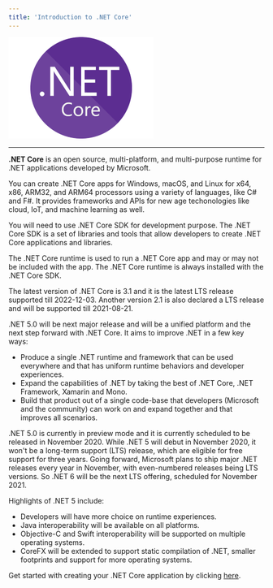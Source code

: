 ```yaml
---
title: 'Introduction to .NET Core'
---
```


![.NET Core Logo](../img/dotnetcore.png)

<p></p>

---

<p></p>

**.NET Core** is an open source, multi-platform, and multi-purpose runtime for .NET applications developed by Microsoft.

You can create .NET Core apps for Windows, macOS, and Linux for x64, x86, ARM32, and ARM64 processors using a variety of languages, like C# and F#. It provides frameworks and APIs for new age techonologies like cloud, IoT, and machine learning as well.

You will need to use .NET Core SDK for development purpose. The .NET Core SDK is a set of libraries and tools that allow developers to create .NET Core applications and libraries. 

The .NET Core runtime is used to run a .NET Core app and may or may not be included with the app. The .NET Core runtime is always installed with the .NET Core SDK.

The latest version of .NET Core is 3.1 and it is the latest LTS release supported till 2022-12-03. Another version 2.1 is also declared a LTS release and will be supported till 2021-08-21. 

.NET 5.0 will be next major release and will be a unified platform and the next step forward with .NET Core. It aims to improve .NET in a few key ways:

* Produce a single .NET runtime and framework that can be used everywhere and that has uniform runtime behaviors and developer experiences.
* Expand the capabilities of .NET by taking the best of .NET Core, .NET Framework, Xamarin and Mono.
* Build that product out of a single code-base that developers (Microsoft and the community) can work on and expand together and that improves all scenarios. 

.NET 5.0 is currently in preview mode and it is currently scheduled to be released in November 2020. While .NET 5 will debut in November 2020, it won't be a long-term support (LTS) release, which are eligible for free support for three years. Going forward, Microsoft plans to ship major .NET releases every year in November, with even-numbered releases being LTS versions. So .NET 6 will be the next LTS offering, scheduled for November 2021.

Highlights of .NET 5 include:

* Developers will have more choice on runtime experiences.
* Java interoperability will be available on all platforms.
* Objective-C and Swift interoperability will be supported on multiple operating systems.
* CoreFX will be extended to support static compilation of .NET, smaller footprints and support for more operating systems.  

Get started with creating your .NET Core application by clicking [here](/netcore/create-first-dotnetcore-console-app-on-ubuntu.md).